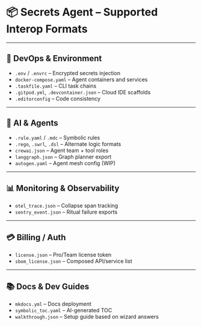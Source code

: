 # 📦 Secrets Agent – Supported Interop Formats

---

## 🔧 DevOps & Environment

- `.env` / `.envrc` – Encrypted secrets injection
- `docker-compose.yaml` – Agent containers and services
- `.taskfile.yaml` – CLI task chains
- `.gitpod.yml`, `.devcontainer.json` – Cloud IDE scaffolds
- `.editorconfig` – Code consistency

---

## 🧠 AI & Agents

- `.rule.yaml` / `.mdc` – Symbolic rules
- `.rego`, `.swrl`, `.dsl` – Alternate logic formats
- `crewai.json` – Agent team + tool roles
- `langgraph.json` – Graph planner export
- `autogen.yaml` – Agent mesh config (WIP)

---

## 📊 Monitoring & Observability

- `otel_trace.json` – Collapse span tracking
- `sentry_event.json` – Ritual failure exports

---

## 💳 Billing / Auth

- `license.json` – Pro/Team license token
- `sbom_license.json` – Composed API/service list

---

## 📚 Docs & Dev Guides

- `mkdocs.yml` – Docs deployment
- `symbolic_toc.yaml` – AI-generated TOC
- `walkthrough.json` – Setup guide based on wizard answers
